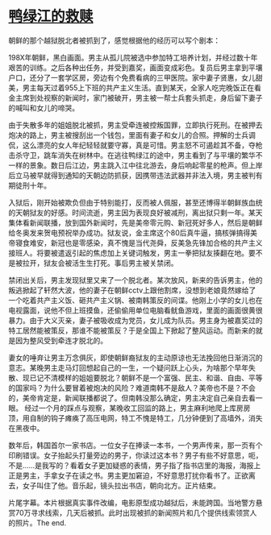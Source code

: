 # [鸭绿江的救赎](https://github.com/myccnn/tuix40/issues/35)

朝鲜的那个越狱脱北者被抓到了，感觉根据他的经历可以写个剧本：

198X年朝鲜，黑白画面。男主从孤儿院被选中参加特工培养计划，并经过数十年艰苦的训练。之后各种出任务，并受到嘉奖，画面变成彩色。复员后男主拿到平壤户口，还分了一套学区房，旁边有个免费看病的三甲医院。家中妻子贤惠，女儿甜美，男主每天过着955上下班的共产主义生活。直到某天，全家人吃完晚饭正在看金主席到处视察的新闻时，家门被破开，男主被一帮士兵套头抓走，身后留下妻子的喊叫和女儿的啼哭。

由于失散多年的姐姐脱北被抓，男主受牵连被控叛国罪，立即执行死刑。在被押去炮决的路上，男主被搜刮出一个钱包，里面有妻子和女儿的合照。押解的士兵调侃，这么漂亮的女人年纪轻轻就要守寡，真是可惜。男主怒不可遏趁其不备，夺枪击杀守卫，跳车消失在树林中。在逃往鸭绿江的途中，男主看到了与平壤的繁华不一样的景象。数日后江边，男主跳入江中往北游去，身后响起零星的枪声。但上岸后立马被早就得到通知的天朝边防抓获，因携带违法武器并非法入境，男主被判有期徒刑十年。

入狱后，刚开始被欺负但由于特别能打，反而被人佩服，甚至还博得半朝鲜族血统的天朝狱友的好感。时间流逝，男主因为表现良好被减刑，离出狱只剩一年。某天集体看新闻联播，放到国外新闻时，先是美帝零元购、新冠死好多人，然后是朝鲜给冬奥发来贺电预祝举办成功。狱友说，金主席这个80后真牛逼，搞核弹搞得美帝寝食难安，新冠也是零感染，真不愧是当代尧舜，反美急先锋加合格的共产主义接班人。将要被遣返引起的焦虑加上关键词触发，男主一拳把狱友揍翻在地。要不是被拉开，狱友会被活生生打死。事后男主被关禁闭。

禁闭出关后，男主发现狱里又来了一个脱北者。某次放风，新来的告诉男主，他的叛逃掀起了轩然大波，他的妻子在朝鲜cctv上跟他割席，没想到老娘竟然嫁给了一个吃着共产主义饭、砸共产主义锅、被南韩策反的间谍。他刚上小学的女儿也在电视露面，说他不但上班摸鱼，还偷偷用单位电脑看鱿鱼游戏，里面的画面很黄很暴力。由于大义灭亲，妻子被吸收成为党员，女儿成为队员。男主身为被嘉奖过的特工居然能被策反，那谁不能被策反？于是全国上下掀起了整风运动。而新来的就是因为整风受到牵连才脱北的。

妻女的唾弃让男主万念俱灰，即使朝鲜裔狱友的主动原谅也无法挽回他日渐消沉的意志。某晚男主走马灯回想起自己的一生，一个疑问跃上心头，为啥那个早年失散、现已记不清模样的姐姐要脱北？朝鲜不是一个富强、民主、和谐、自由、平等的国家吗？为什么要冒着被炮决的风险？难道南韩不是敌人？美帝也不是？不会的，美帝肯定是，新闻联播都说了。但南韩没那么确定，男主决定自己亲自去看一眼。
经过一个月的踩点与观察，某晚收工回监的路上，男主麻利地爬上库房房顶，用自制的钩子瘫痪了高压电网，特工不愧是特工，几分钟便到了高墙外，消失在黑夜中。

数年后，韩国首尔一家书店。一位女子在捧读一本书，一个男声传来，那一页有个印刷错误。女子抬起头打量旁边的男子，你读过这本书？男子有些不好意思，呃，不是……是我写的？看着女子更加疑惑的表情，男子指了指书店里的海报，海报上正是男主，手拿女子在读之书。男主更加窘迫，不好意思打扰你看书了。正欲离去，女子叫住了他。音乐起，镜头拉出书店，朝向北方。正片结束。

片尾字幕。本片根据真实事件改编，电影原型成功越狱后，未能跨国。当地警方悬赏70万寻求线索，几天后被抓。此时出现被抓的新闻照片和几个提供线索领赏人的照片。The end.